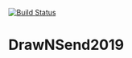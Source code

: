 [![Build Status](https://jenkins.ichenprocin.dsmynas.com/buildStatus/icon?job=DrawNSendCI)](https://jenkins.ichenprocin.dsmynas.com/job/DrawNSendCI/)

# DrawNSend2019
